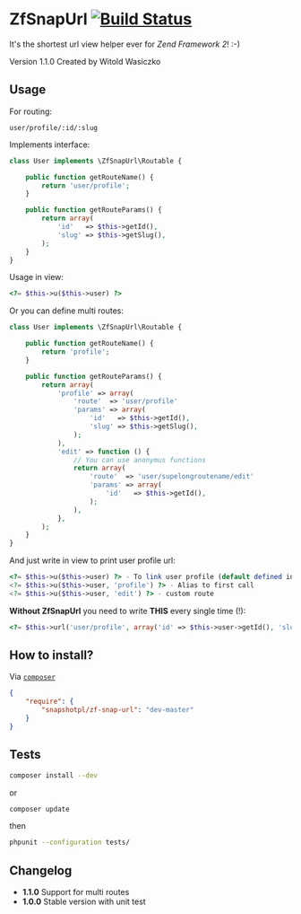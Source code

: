 ZfSnapUrl [![Build Status](https://travis-ci.org/snapshotpl/ZfSnapUrl.png?branch=master)](https://travis-ci.org/snapshotpl/ZfSnapUrl)
=========
It's the shortest url view helper ever for *Zend Framework 2*! :-)

Version 1.1.0 Created by Witold Wasiczko

Usage
-----
For routing:

    user/profile/:id/:slug

Implements interface:
```php
class User implements \ZfSnapUrl\Routable {

    public function getRouteName() {
        return 'user/profile';
    }

    public function getRouteParams() {
        return array(
            'id'   => $this->getId(),
            'slug' => $this->getSlug(),
        );
    }
}
```

Usage in view:
```php
<?= $this->u($this->user) ?>
```

Or you can define multi routes:
```php
class User implements \ZfSnapUrl\Routable {

    public function getRouteName() {
        return 'profile';
    }

    public function getRouteParams() {
        return array(
            'profile' => array(
                'route'  => 'user/profile'
                'params' => array(
                    'id'   => $this->getId(),
                    'slug' => $this->getSlug(),
                );
            ),
            'edit' => function () {
                // You can use anonymus functions
                return array(
                    'route'  => 'user/supelongroutename/edit'
                    'params' => array(
                        'id'   => $this->getId(),
                    );
                ),
            },
        );
    }
}
```

And just write in view to print user profile url:
```php
<?= $this->u($this->user) ?> - To link user profile (default defined in getRouteName())
<?= $this->u($this->user, 'profile') ?> - Alias to first call
<?= $this->u($this->user, 'edit') ?> - custom route
```

**Without ZfSnapUrl** you need to write **THIS** every single time (!):
```php
<?= $this->url('user/profile', array('id' => $this->user->getId(), 'slug' => $this->user->getSlug())) ?>
```

How to install?
---------------
Via [`composer`](https://getcomposer.org/)
```json
{
    "require": {
        "snapshotpl/zf-snap-url": "dev-master"
    }
}
```

Tests
-----

```sh
composer install --dev
```

or

```sh
composer update
```

then

```sh
phpunit --configuration tests/
```

Changelog
---------
* **1.1.0** Support for multi routes
* **1.0.0** Stable version with unit test
